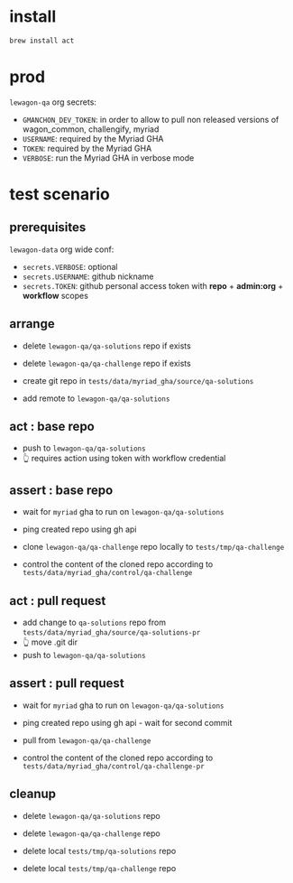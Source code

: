 
# install

``` bash
brew install act
```

# prod

`lewagon-qa` org secrets:
- `GMANCHON_DEV_TOKEN`: in order to allow to pull non released versions of wagon_common, challengify, myriad
- `USERNAME`: required by the Myriad GHA
- `TOKEN`: required by the Myriad GHA
- `VERBOSE`: run the Myriad GHA in verbose mode

# test scenario

## prerequisites

`lewagon-data` org wide conf:
- `secrets.VERBOSE`: optional
- `secrets.USERNAME`: github nickname
- `secrets.TOKEN`: github personal access token with **repo** + **admin:org** + **workflow** scopes

## arrange

- delete `lewagon-qa/qa-solutions` repo if exists
- delete `lewagon-qa/qa-challenge` repo if exists

- create git repo in `tests/data/myriad_gha/source/qa-solutions`
- add remote to `lewagon-qa/qa-solutions`

## act : base repo

- push to `lewagon-qa/qa-solutions`
- 👆 requires action using token with workflow credential

## assert : base repo

- wait for `myriad` gha to run on `lewagon-qa/qa-solutions`
- ping created repo using gh api

- clone `lewagon-qa/qa-challenge` repo locally to `tests/tmp/qa-challenge`
- control the content of the cloned repo according to `tests/data/myriad_gha/control/qa-challenge`

## act : pull request

- add change to `qa-solutions` repo from `tests/data/myriad_gha/source/qa-solutions-pr`
- 👆 move .git dir
- push to `lewagon-qa/qa-solutions`

## assert : pull request

- wait for `myriad` gha to run on `lewagon-qa/qa-solutions`
- ping created repo using gh api - wait for second commit

- pull from `lewagon-qa/qa-challenge`
- control the content of the cloned repo according to `tests/data/myriad_gha/control/qa-challenge-pr`

## cleanup

- delete `lewagon-qa/qa-solutions` repo
- delete `lewagon-qa/qa-challenge` repo

- delete local `tests/tmp/qa-solutions` repo
- delete local `tests/tmp/qa-challenge` repo
